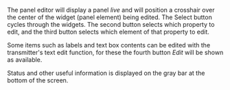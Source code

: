 The panel editor will display a panel _live_ and will position a crosshair over
the center of the widget (panel element) being edited. The Select button cycles
through the widgets. The second button selects which property to edit, and the
third button selects which element of that property to edit.

Some items such as labels and text box contents can be edited with the
transmitter's text edit function, for these the fourth button _Edit_ will be
shown as available.

Status and other useful information is displayed on the gray bar at the bottom of the screen.
